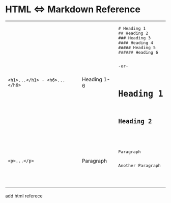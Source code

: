 # HTML <=>  Markdown Reference

<table>
<tr>
<td><code>&lt;h1&gt;...&lt;/h1&gt; - &lt;h6&gt;...&lt;/h6&gt;</td>
<td>Heading 1-6</td>
<td><pre>
# Heading 1
## Heading 2
### Heading 3
#### Heading 4
##### Heading 5
###### Heading 6

-or-

Heading 1
=========

Heading 2
---------
</pre></td>
</tr>

<tr>
<td><code>&lt;p&gt;...&lt;/p&gt;</code></td>
<td>Paragraph</td>
<td><pre>
Paragraph

Another Paragraph
</pre></td>
</tr>


<tr>
<td><code></code></td>
<td></td>
<td><pre></pre></td>
</tr>


</table>

add html referece 
